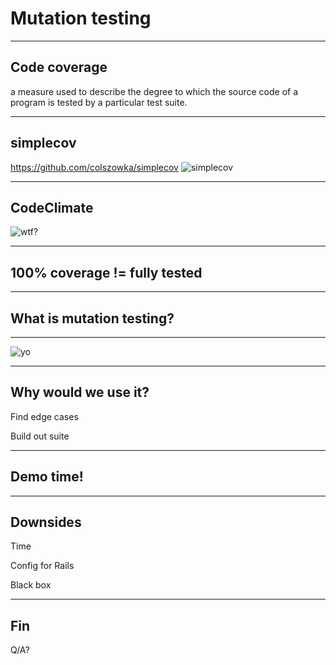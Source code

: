 # Mutation testing

---

## Code coverage
a measure used to describe the degree to which the source code of a program is tested by a particular test suite.

---

## simplecov
https://github.com/colszowka/simplecov
![simplecov](http://i.imgur.com/n4HQ562.png)

---

## CodeClimate
![wtf?](http://i.imgur.com/e0vp6zn.png)

---

## 100% coverage != fully tested

---

## What is mutation testing?

---

![yo](http://i.imgur.com/Y7EI1NS.png)

---

## Why would we use it?
<p><span class="fragment roll-in">Find edge cases</span></p>
<p><span class="fragment roll-in">Build out suite</span></p>

---

## Demo time!

---

## Downsides
<p><span class="fragment roll-in">Time</span></p>
<p><span class="fragment roll-in">Config for Rails</span></p>
<p><span class="fragment roll-in">Black box</span></p>

---

## Fin
Q/A?
